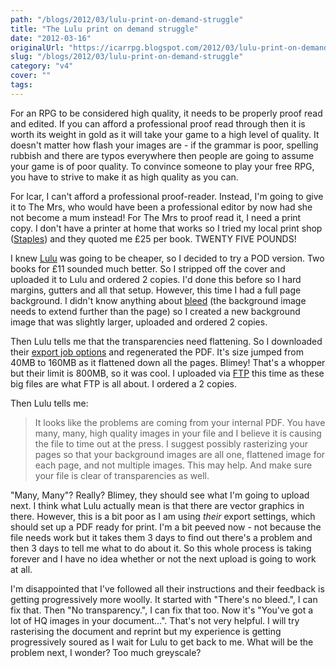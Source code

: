 ```yaml
---
path: "/blogs/2012/03/lulu-print-on-demand-struggle"
title: "The Lulu print on demand struggle"
date: "2012-03-16"
originalUrl: "https://icarrpg.blogspot.com/2012/03/lulu-print-on-demand-struggle.html"
slug: "/blogs/2012/03/lulu-print-on-demand-struggle"
category: "v4"
cover: ""
tags:
---
```

For an RPG to be considered high quality, it needs to be properly proof read and edited. If you can afford a professional proof read through then it is worth its weight in gold as it will take your game to a high level of quality. It doesn't matter how flash your images are - if the grammar is poor, spelling rubbish and there are typos everywhere then people are going to assume your game is of poor quality. To convince someone to play your free RPG, you have to strive to make it as high quality as you can.  

For Icar, I can't afford a professional proof-reader. Instead, I'm going to give it to The Mrs, who would have been a professional editor by now had she not become a mum instead! For The Mrs to proof read it, I need a print copy. I don't have a printer at home that works so I tried my local print shop ([Staples]()) and they quoted me £25 per book. TWENTY FIVE POUNDS!  

I knew [Lulu](http://www.lulu.com/) was going to be cheaper, so I decided to try a POD version. Two books for £11 sounded much better. So I stripped off the cover and uploaded it to Lulu and ordered 2 copies. I'd done this before so I hard margins, gutters and all that setup.   However, this time I had a full page background. I didn't know anything about [bleed](http://connect.lulu.com/t5/Interior-Formatting/Creating-a-PDF-with-Bleed-in-InDesign/ta-p/78973) (the background image needs to extend further than the page) so I created a new background image that was slightly larger, uploaded and ordered 2 copies.  

Then Lulu tells me that the transparencies need flattening. So I downloaded their [export job options](http://connect.lulu.com/t5/Interior-Formatting/How-to-make-a-PDF-using-Adobe-InDesign/ta-p/32882) and regenerated the PDF. It's size jumped from 40MB to 160MB as it flattened down all the pages. Blimey! That's a whopper but their limit is 800MB, so it was cool. I uploaded via [FTP](http://connect.lulu.com/t5/Publishing-Process/How-can-I-upload-large-files-more-quickly-and-easily-Can-I/ta-p/33466) this time as these big files are what FTP is all about. I ordered a 2 copies.  

Then Lulu tells me:   

> It looks like the problems are coming from your internal PDF.  You have many, many, high quality images in your file and I believe it is causing the file to time out at the press.  I suggest possibly rasterizing your pages so that your background images are all one, flattened image for each page, and not multiple images.  This may help.  And make sure your file is clear of transparencies as well.

"Many, Many"? Really? Blimey, they should see what I'm going to upload next.  I think what Lulu actually mean is that there are vector graphics in there. However, this is a bit poor as I am using *their* export settings, which should set up a PDF ready for print. I'm a bit peeved now - not because the file needs work but it takes them 3 days to find out there's a problem and then 3 days to tell me what to do about it. So this whole process is taking forever and I have no idea whether or not the next upload is going to work at all.  

I'm disappointed that I've followed all their instructions and their feedback is getting progressively more woolly. It started with "There's no bleed.", I can fix that. Then "No transparency.", I can fix that too. Now it's "You've got a lot of HQ images in your document...". That's not very helpful.  I will try rasterising the document and reprint but my experience is getting progressively soured as I wait for Lulu to get back to me. What will be the problem next, I wonder? Too much greyscale?